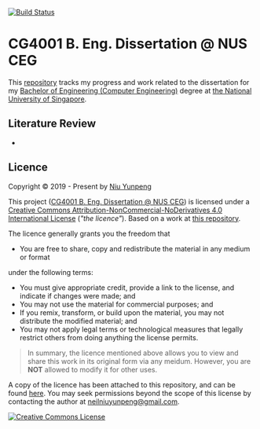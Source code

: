 [![Build Status](https://travis-ci.com/yunpengn/CG4001.svg?branch=master)](https://travis-ci.com/yunpengn/CG4001)

# CG4001 B. Eng. Dissertation @ NUS CEG

This [repository](https://github.com/yunpengn/CG4001) tracks my progress and work related to the dissertation for my [Bachelor of Engineering (Computer Engineering)](https://ceg.nus.edu.sg/) degree at [the National University of Singapore](http://www.nus.edu.sg).

## Literature Review

- 

## Licence 

Copyright &copy; 2019 - Present by [Niu Yunpeng](https://www.github.com/yunpengn/)

This project ([CG4001 B. Eng. Dissertation @ NUS CEG](https://yunpengn.github.io/CG4001/)) is licensed under a [Creative Commons Attribution-NonCommercial-NoDerivatives 4.0 International License](http://creativecommons.org/licenses/by-nc-nd/4.0/) (_"the licence"_). Based on a work at [this repository](https://github.com/yunpengn/CG4001/).

The licence generally grants you the freedom that
- You are free to share, copy and redistribute the material in any medium or format

under the following terms:
- You must give appropriate credit, provide a link to the license, and indicate if changes were made; and
- You may not use the material for commercial purposes; and
- If you remix, transform, or build upon the material, you may not distribute the modified material; and
- You may not apply legal terms or technological measures that legally restrict others from doing anything the license permits.

> In summary, the licence mentioned above allows you to view and share this work in its original form via any meidum. However, you are **NOT** allowed to modify it for other uses.

A copy of the licence has been attached to this repository, and can be found [here](LICENSE.md). You may seek permissions beyond the scope of this license by contacting the author at [neilniuyunpeng@gmail.com](mailto:neilniuyunpeng@gmail.com).<br>

<a rel="license" href="http://creativecommons.org/licenses/by-nc-nd/4.0/">
	<img src="https://i.creativecommons.org/l/by-nc-nd/4.0/88x31.png" alt="Creative Commons License" style="border-width:0">
</a>
